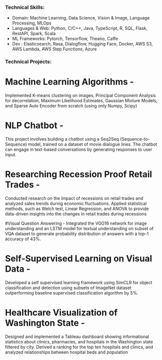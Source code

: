 ### Technical Skills: 

- Domain: Machine Learning, Data Science, Vision & Image, Language Processing, MLOps
- Languages & Web: Python, C/C++, Java, TypeScript, R, SQL, Flask, RestAPI, Spark, Scala
- ML Frameworks: Pytorch, Tensorflow, Theano, Caffe
- Dev : Elasticsearch, Rasa, Dialogflow, Hugging Face, Docker, AWS S3, AWS Lambda, AWS Step Functions, Azure


### Technical Projects:

# Machine Learning Algorithms - 
Implemented K-means clustering on images, Principal Component Analysis for decorrelation,
Maximum Likelihood Estimates, Gaussian Mixture Models, and Sparse Auto Encoder from scratch (using only Numpy, Scipy)

# NLP Chatbot - 
This project involves building a chatbot using a Seq2Seq (Sequence-to-Sequence) model, trained on a dataset of movie dialogue lines. The chatbot can engage in text-based conversations by generating responses to user input. 

# Researching Recession Proof Retail Trades -
Conducted research on the impact of recessions on retail trades and analyzed sales trends during economic fluctuations. Applied statistical methods, such as Welch test, Linear Regression, and ANOVA to provide data-driven insights into the changes in retail trades during recessions

#Visual Question Answering - 
Integrated the VGG16 network for image understanding and an LSTM model for textual understanding on subset of VQA dataset to generate probability distribution of answers with a top-1 accuracy of 43%.

# Self-Supervised Learning on Visual Data - 
Developed a self supervised learning framework using SimCLR for object classification and detection using subsets of ImageNet dataset outperforming baseline supervised classification algorithm by 5%.

# Healthcare Visualization of Washington State - 
Designed and implemented a Tableau dashboard showing informational statistics about clinics, pharmacies, and hospitals in the Washington state filtered by city. Derived a ranking for the top ten hospitals and clinics, and analyzed relationships between hospital beds and population


